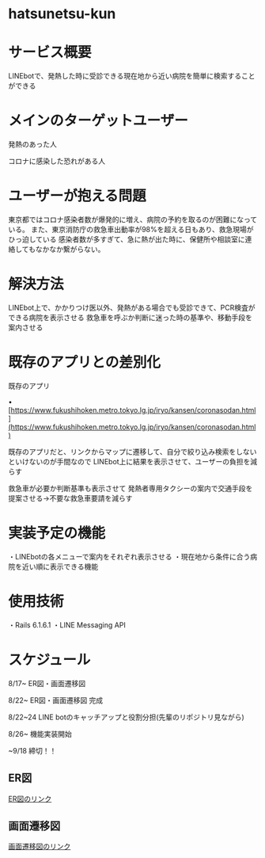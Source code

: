# hatsunetsu-kun
# サービス概要
 LINEbotで、発熱した時に受診できる現在地から近い病院を簡単に検索することができる
# メインのターゲットユーザー

発熱のあった人

コロナに感染した恐れがある人

# ユーザーが抱える問題
東京都ではコロナ感染者数が爆発的に増え、病院の予約を取るのが困難になっている。
また、東京消防庁の救急車出動率が98%を超える日もあり、救急現場がひっ迫している
感染者数が多すぎて、急に熱が出た時に、保健所や相談室に連絡してもなかなか繋がらない。
# 解決方法
LINEbot上で、かかりつけ医以外、発熱がある場合でも受診できて、PCR検査ができる病院を表示させる
救急車を呼ぶか判断に迷った時の基準や、移動手段を案内させる

# 既存のアプリとの差別化

既存のアプリ

• [https://www.fukushihoken.metro.tokyo.lg.jp/iryo/kansen/coronasodan.html](https://www.fukushihoken.metro.tokyo.lg.jp/iryo/kansen/coronasodan.html)

既存のアプリだと、リンクからマップに遷移して、自分で絞り込み検索をしないといけないのが手間なので
LINEbot上に結果を表示させて、ユーザーの負担を減らす

救急車が必要か判断基準も表示させて
発熱者専用タクシーの案内で交通手段を提案させる→不要な救急車要請を減らす


# 実装予定の機能

・LINEbotの各メニューで案内をそれぞれ表示させる
・現在地から条件に合う病院を近い順に表示できる機能

# 使用技術

・Rails 6.1.6.1
・LINE Messaging API

# スケジュール

8/17~ ER図・画面遷移図

8/22~ ER図・画面遷移図 完成

8/22~24 LINE botのキャッチアップと役割分担(先輩のリポジトリ見ながら)

8/26~ 機能実装開始

~9/18 締切！！

## ER図

[ER図のリンク](https://app.diagrams.net/#G1RX9K_lTSCCn81BD92oMgs89M2aK57LDR)

## 画面遷移図

[画面遷移図のリンク](https://www.figma.com/file/9nPR7ecWOiG9G3uLVy2gAK/asakai?node-id=0%3A1)
